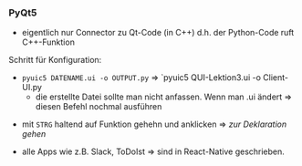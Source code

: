 ### PyQt5
* eigentlich nur Connector zu Qt-Code (in C++) d.h. der Python-Code ruft C++-Funktion

Schritt für Konfiguration:
* `pyuic5 DATENAME.ui -o OUTPUT.py` => `pyuic5 QUI-Lektion3.ui -o Client-UI.py
    * die erstellte Datei sollte man nicht anfassen. Wenn man .ui ändert => diesen Befehl nochmal ausführen
    
+ mit `STRG` haltend auf Funktion gehehn und anklicken => *zur Deklaration gehen*

+ alle Apps wie z.B. Slack, ToDoIst => sind in React-Native geschrieben.